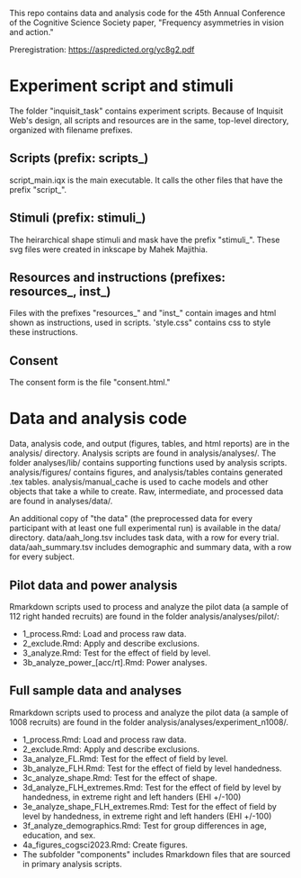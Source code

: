 This repo contains data and analysis code for the 45th Annual Conference of the Cognitive Science Society paper, "Frequency asymmetries in vision and action."

Preregistration: https://aspredicted.org/yc8g2.pdf

# Experiment script and stimuli
The folder "inquisit_task" contains experiment scripts. Because of Inquisit Web's design, all scripts and resources are in the same, top-level directory, organized with filename prefixes.

## Scripts (prefix: scripts_)
script_main.iqx is the main executable. It calls the other files that have the prefix "script_".

## Stimuli (prefix: stimuli_)
The heirarchical shape stimuli and mask have the prefix "stimuli_". These svg files were created in inkscape by Mahek Majithia.

## Resources and instructions (prefixes: resources_, inst_)
Files with the prefixes "resources_" and "inst_" contain images and html shown as instructions, used in scripts. 'style.css" contains css to style these instructions.

## Consent
The consent form is the file "consent.html."

# Data and analysis code

Data, analysis code, and output (figures, tables, and html reports) are in the analysis/ directory. Analysis scripts are found in analysis/analyses/. The folder analyses/lib/ contains supporting functions used by analysis scripts. analysis/figures/ contains figures, and analysis/tables contains generated .tex tables. analysis/manual_cache is used to cache models and other objects that take a while to create. Raw, intermediate, and processed data are found in analyses/data/.

An additional copy of "the data" (the preprocessed data for every participant with at least one full experimental run) is available in the data/ directory. data/aah_long.tsv includes task data, with a row for every trial. data/aah_summary.tsv includes demographic and summary data, with a row for every subject.

## Pilot data and power analysis
Rmarkdown scripts used to process and analyze the pilot data (a sample of 112 right handed recruits) are found in the folder analysis/analyses/pilot/:
- 1_process.Rmd: Load and process raw data.
- 2_exclude.Rmd: Apply and describe exclusions.
- 3_analyze.Rmd: Test for the effect of field by level.
- 3b_analyze_power_[acc/rt].Rmd: Power analyses.


## Full sample data and analyses
Rmarkdown scripts used to process and analyze the pilot data (a sample of 1008 recruits) are found in the folder analysis/analyses/experiment_n1008/.
- 1_process.Rmd: Load and process raw data.
- 2_exclude.Rmd: Apply and describe exclusions.
- 3a_analyze_FL.Rmd: Test for the effect of field by level.
- 3b_analyze_FLH.Rmd: Test for the effect of field by level handedness.
- 3c_analyze_shape.Rmd: Test for the effect of shape.
- 3d_analyze_FLH_extremes.Rmd: Test for the effect of field by level by handedness, in extreme right and left handers (EHI +/-100)
- 3e_analyze_shape_FLH_extremes.Rmd: Test for the effect of field by level by handedness, in extreme right and left handers (EHI +/-100)
- 3f_analyze_demographics.Rmd: Test for group differences in age, education, and sex.
- 4a_figures_cogsci2023.Rmd: Create figures.
- The subfolder "components" includes Rmarkdown files that are sourced in primary analysis scripts.







